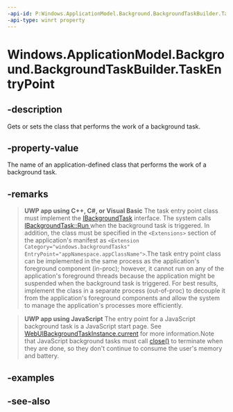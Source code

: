 ```yaml
---
-api-id: P:Windows.ApplicationModel.Background.BackgroundTaskBuilder.TaskEntryPoint
-api-type: winrt property
---
```


<!-- Property syntax
public string TaskEntryPoint { get;  set; }
-->

# Windows.ApplicationModel.Background.BackgroundTaskBuilder.TaskEntryPoint

## -description
Gets or sets the class that performs the work of a background task.

## -property-value
The name of an application-defined class that performs the work of a background task.

## -remarks
> **UWP app using C++, C#, or Visual Basic**
> The task entry point class must implement the [IBackgroundTask](ibackgroundtask.md) interface. The system calls [IBackgroundTask::Run ](ibackgroundtask_run.md) when the background task is triggered. In addition, the class must be specified in the `<Extensions>` section of the application's manifest as `<Extension Category="windows.backgroundTasks" EntryPoint="appNamespace.appClassName">`.The task entry point class can be implemented in the same process as the application's foreground component (in-proc); however, it cannot run on any of the application's foreground threads because the application might be suspended when the background task is triggered. For best results, implement the class in a separate process (out-of-proc) to decouple it from the application's foreground components and allow the system to manage the application's processes more efficiently.

> **UWP app using JavaScript**
> The entry point for a JavaScript background task is a JavaScript start page. See [WebUIBackgroundTaskInstance.current](../windows.ui.webui/webuibackgroundtaskinstance_current.md) for more information.Note that JavaScript background tasks must call [close()](https://msdn.microsoft.com/en-us/library/hh673568(v=vs.85).aspx) to terminate when they are done, so they don't continue to consume the user's memory and battery.



## -examples

## -see-also
